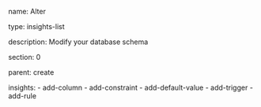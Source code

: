   name: Alter

  type: insights-list

  description: Modify your database schema

  section: 0

  parent: create

  insights:
    - add-column
    - add-constraint
    - add-default-value
    - add-trigger
    - add-rule
